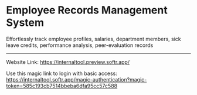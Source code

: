 # Employee Records Management System

Effortlessly track employee profiles, salaries, department members, sick leave credits, performance analysis, peer-evaluation records

-----


Website Link: https://internaltool.preview.softr.app/

Use this magic link to login with basic access: https://internaltool.softr.app/magic-authentication?magic-token=585c193cb7514bbeba6dfa95cc57c588
